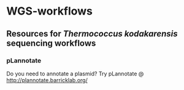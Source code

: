 # WGS-workflows
## Resources for *Thermococcus kodakarensis* sequencing workflows


### pLannotate
Do you need to annotate a plasmid? Try pLannotate @ http://plannotate.barricklab.org/


